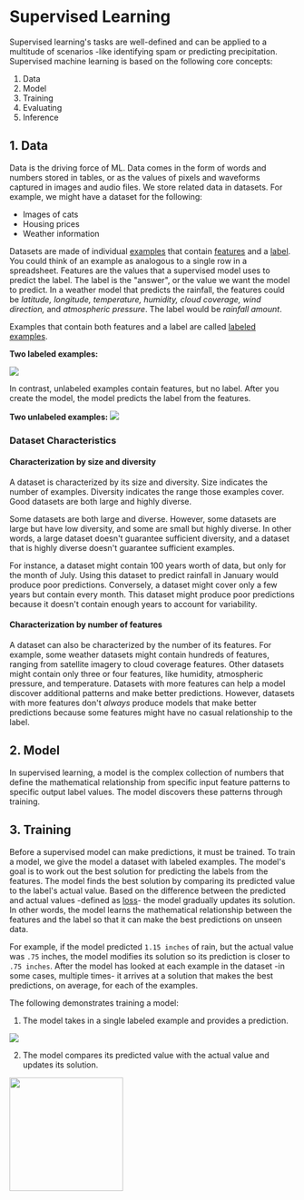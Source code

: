 # Supervised Learning

Supervised learning's tasks are well-defined and can be applied to a multitude of scenarios -like identifying spam or predicting precipitation. Supervised machine learning is based on the following core concepts:

1. Data
2. Model
3. Training
4. Evaluating
5. Inference

## 1. Data
Data is the driving force of ML. Data comes in the form of words and numbers stored in tables, or as the values of pixels and waveforms captured in images and audio files. We store related data in datasets. For example, we might have a dataset for the following:
* Images of cats
* Housing prices
* Weather information

Datasets are made of individual [examples](https://developers.google.com/machine-learning/glossary#example) that contain [features](https://developers.google.com/machine-learning/glossary#feature) and a [label](https://developers.google.com/machine-learning/glossary#label). You could think of an example as analogous to a single row in a spreadsheet. Features are the values that a supervised model uses to predict the label. The label is the "answer", or the value we want the model to predict. In a weather model that predicts the rainfall, the features could be _latitude, longitude, temperature, humidity, cloud coverage, wind direction,_ and _atmospheric pressure_. The label would be _rainfall amount_. 

Examples that contain both features and a label are called [labeled examples](https://developers.google.com/machine-learning/glossary#labeled-example).

**Two labeled examples:**  

![](https://developers.google.com/static/machine-learning/intro-to-ml/images/labeled_example.png)

In contrast, unlabeled examples contain features, but no label. After you create the model, the model predicts the label from the features.

**Two unlabeled examples:** 
![](https://developers.google.com/static/machine-learning/intro-to-ml/images/unlabeled_example.png)

### Dataset Characteristics

#### Characterization by size and diversity
A dataset is characterized by its size and diversity. Size indicates the number of examples. Diversity indicates the range those examples cover. Good datasets are both large and highly diverse.

Some datasets are both large and diverse. However, some datasets are large but have low diversity, and some are small but highly diverse. In other words, a large dataset doesn't guarantee sufficient diversity, and a dataset that is highly diverse doesn't guarantee sufficient examples.

For instance, a dataset might contain 100 years worth of data, but only for the month of July. Using this dataset to predict rainfall in January would produce poor predictions. Conversely, a dataset might cover only a few years but contain every month. This dataset might produce poor predictions because it doesn't contain enough years to account for variability.

#### Characterization by number of features
A dataset can also be characterized by the number of its features. For example, some weather datasets might contain hundreds of features, ranging from satellite imagery to cloud coverage features. Other datasets might contain only three or four features, like humidity, atmospheric pressure, and temperature. Datasets with more features can help a model discover additional patterns and make better predictions. However, datasets with more features don't _always_ produce models that make better predictions because some features might have no casual relationship to the label.

## 2. Model
In supervised learning, a model is the complex collection of numbers that define the mathematical relationship from specific input feature patterns to specific output label values. The model discovers these patterns through training.

## 3. Training
Before a supervised model can make predictions, it must be trained. To train a model, we give the model a dataset with labeled examples. The model's goal is to work out the best solution for predicting the labels from the features. The model finds the best solution by comparing its predicted value to the label's actual value. Based on the difference between the predicted and actual values -defined as [loss](https://developers.google.com/machine-learning/glossary#loss)- the model gradually updates its solution. In other words, the model learns the mathematical relationship between the features and the label so that it can make the best predictions on unseen data.

For example, if the model predicted `1.15 inches` of rain, but the actual value was `.75` inches, the model modifies its solution so its prediction is closer to `.75 inches`. After the model has looked at each example in the dataset -in some cases, multiple times- it arrives at a solution that makes the best predictions, on average, for each of the examples.

The following demonstrates training a model:

1. The model takes in a single labeled example and provides a prediction.

![](https://developers.google.com/static/machine-learning/intro-to-ml/images/training-a-model-01.png)

2. The model compares its predicted value with the actual value and updates its solution.

<img src="https://developers.google.com/static/machine-learning/intro-to-ml/images/training-a-model-02.png" alt="" style="width:200px;"/>

